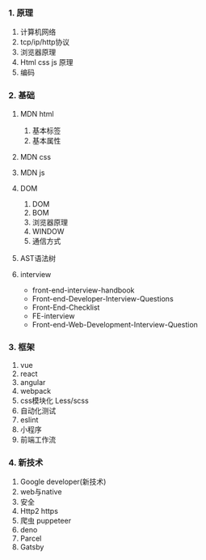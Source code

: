### 1. 原理

1. 计算机网络
2. tcp/ip/http协议
3. 浏览器原理
4. Html css js 原理
5. 编码



### 2. 基础

1. MDN html 

   1. 基本标签
   2. 基本属性
2. MDN css 
3. MDN js
4. DOM

   1. DOM 
   2. BOM 
   3. 浏览器原理 
   4. WINDOW
   5. 通信方式
5. AST语法树
6. interview
   * front-end-interview-handbook
   * Front-end-Developer-Interview-Questions
   * Front-End-Checklist
   * FE-interview
   * Front-end-Web-Development-Interview-Question

### 3. 框架

1. vue
2. react
3. angular
4. webpack
5. css模块化 Less/scss
6. 自动化测试
7. eslint
8. 小程序
9. 前端工作流

### 4. 新技术

1. Google developer(新技术)
2. web与native
3. 安全
4. Http2 https
5. 爬虫 puppeteer
6. deno
7. Parcel
8. Gatsby
